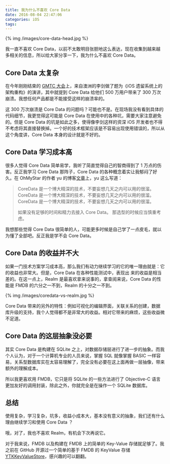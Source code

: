 ```yaml
---
title: 我为什么不喜欢 Core Data
date: 2016-08-04 22:47:06
categories: iOS
tags:
---
```


{% img /images/core-data-head.jpg %}


我一直不喜欢 Core Data，以前不太敢明目张胆地这么表达，现在收集到越来越多相关的信息，所以给大家分享一下，我为什么不喜欢 Core Data。

## Core Data 太复杂

在今年刚刚结束的 [GMTC 大会](<http://gmtc.geekbang.org/>)上，来自澳洲的李剑做了题为《iOS 遗留系统上的架构重构》的演讲，其中就提到 Core Data 给他们 500 万用户带来了 300 万次崩溃。我想任何产品都是不能接受这样的崩溃率的。

这 300 万次崩溃是 Core Data 的问题吗？可能也不是。在现场我没有看到具体的代码细节，我更觉得这可能是 Core Data 在使用中的各种坑，需要大家注意避免的。但是 Core Data 的坑是如此之多，使得像李剑这样的资深 iOS 开发者也不得不考虑将其直接替换掉。一个好的技术框架应该是不容易出现使用错误的，所以从这个角度讲，Core Data 本身的设计就是不好的。

## Core Data 学习成本高

很多人觉得 Core Data 简单易学，我听了简直觉得自己的智商得到了 1 万点的伤害。反正我学习 Core Data 那阵子，Core Data 的各种概念着实让我郁闷了好久。在 OhMyStar 的作者 yu 的博客[文章](http://www.iiiyu.com/2016/01/19/CoreData-VS-Realm/)上，yu 这么写道：

>CoreData 是一个博大精深的技术，不要妄想几天之内可以用的很溜。
>CoreData 是一个博大精深的技术，不要妄想几天之内可以用的很溜。
>CoreData 是一个博大精深的技术，不要妄想几天之内可以用的很溜。
>
>如果没有足够的时间和精力去接入 Core Data。 那选型的时候应当慎重考虑。

我想那些觉得 Core Data 很简单的人，可能更多时候是自己学了一点皮毛，就以为懂了全部吧。反正我是学不会 Core Data。

## Core Data 的收益并不大

如果一门技术方案学习成本高，那么我们有动力继续学习的它的唯一理由就是：它的收益也非常大。但是，Core Data 在各种性能测试中，表现出
来的收益是相当差的。在这一点上，Realm 是最喜欢拿来说事的，拿查阅来说，Core Data 的性能是 FMDB 的六分之一不到，Realm 的十分之一不到。

{% img /images/coredata-vs-realm.jpg %}


Core Data 带来的另外的特性：例如可视化的编辑界面，关联关系的创建，数据库升级的支持，我个人觉得都不是非常大的收益。相对它带来的麻烦，这些收益微不足道。

## Core Data 的这层抽象没必要

其实 Core Data 是构建在 SQLite 之上，对数据存储层进行了进一步的抽象。而我个人认为，对于一个计算机专业的人员来说，掌握 SQL 就像掌握 BASIC 一样容易，关系型数据库实在太容易理解了，完全没有必要在这上面再做一层抽像，带来额外的理解成本。

所以我更喜欢用 FMDB，它只是将 SQLite 的一些方法进行了 Objective-C 语言更加友好的调用封装，除此之外，你就完全是在操作一个 SQLite 数据库。

## 总结

使用复杂，学习复杂，坑多，收益小成本大，基本没有意义的抽象，我们还有什么理由继续学习和使用 Core Data ？

哦，对了，我也不喜欢  Realm，有机会下次再说它。

对于我来说，FMDB 以及构建在 FMDB 上的简单的 Key-Value 存储就足够了。我之前在 GitHub 开源过一个简单的基于 FMDB 的 KeyValue 存储 [YTKKeyValueStore](https://github.com/yuantiku/YTKKeyValueStore)，感兴趣的可以翻翻。